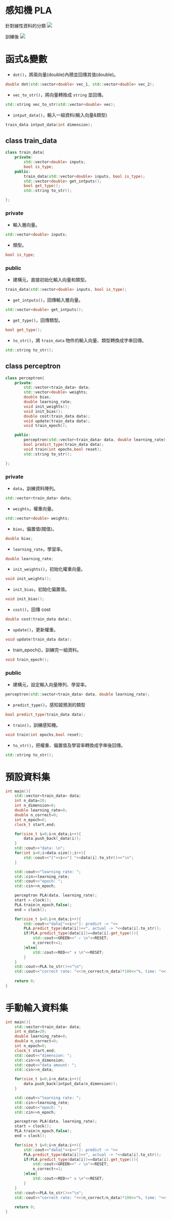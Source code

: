 # 感知機 PLA
針對線性資料的分類
![](./img/p_origin.png)

訓練後
![](./img/p_after.png)

# 函式&變數
+ `dot()`，將兩向量(double)內積並回傳其值(double)。
```cpp
double dot(std::vector<double> vec_1, std::vector<double> vec_2);
```
+ `vec_to_str()`，將向量轉換成 `string` 並回傳。
```cpp
std::string vec_to_str(std::vector<double> vec);
```
+ `intput_data()`，輸入一組資料(輸入向量&類型)
```cpp
train_data intput_data(int dimension);
```

## class train_data
```cpp
class train_data{
    private:
        std::vector<double> inputs;
        bool is_type;
    public:
        train_data(std::vector<double> inputs, bool is_type);
        std::vector<double> get_intputs();
        bool get_type();
        std::string to_str();

};
```

### private
+ 輸入層向量。
```cpp
std::vector<double> inputs;
```
+ 類型。
```cpp
bool is_type;
```

### public
+ 建構元，直接初始化輸入向量和類型。
```cpp
train_data(std::vector<double> inputs, bool is_type);
```
+ `get_intputs()`，回傳輸入層向量。
```cpp
std::vector<double> get_intputs();
```
+ `get_type()`，回傳類型。
```cpp
bool get_type();
```
+ `to_str()`，將 `train_data` 物件的輸入向量、類型轉換成字串回傳。
```cpp
std::string to_str();
```

## class perceptron
```cpp
class perceptron{
    private:
        std::vector<train_data> data;
        std::vector<double> weights;
        double bias;
        double learning_rate; 
        void init_weights();
        void init_bias();
        double cost(train_data data);
        void update(train_data data);
        void train_epoch();

    public:
        perceptron(std::vector<train_data> data, double learning_rate);
        bool predict_type(train_data data);
        void train(int epochs,bool reset);
        std::string to_str();

};
```

### private
+ `data`，訓練資料陣列。
```cpp
std::vector<train_data> data;
```
+ `weights`，權重向量。
```cpp
std::vector<double> weights;
```
+ `bias`，偏置值(閥值)。
```cpp
double bias;
```
+ `learning_rate`，學習率。
```cpp
double learning_rate;
```
+ `init_weights()`，初始化權重向量。
```cpp
void init_weights();
```
+ `init_bias`，初始化偏置值。
```cpp
void init_bias();
```
+ `cost()`，回傳 cost
```cpp
double cost(train_data data);
```
+ `update()`，更新權重。
```cpp
void update(train_data data);
```
+ train_epoch()，訓練完一組資料。
```cpp
void train_epoch();
```

### public
+ 建構元，設定輸入向量陣列、學習率。
```cpp
perceptron(std::vector<train_data> data, double learning_rate);
```
+ `predict_type()`，感知姬預測的類型
```cpp
bool predict_type(train_data data);
```
+ `train()`，訓練感知機。
```cpp
void train(int epochs,bool reset);
```
+ `to_str()`，把權重、偏置值及學習率轉換成字串後回傳。
```cpp
std::string to_str();
```

# 預設資料集
```cpp
int main(){
    std::vector<train_data> data;
    int n_data=20;
    int n_dimension=0;
    double learning_rate=0;
    double n_correct=0;
    int n_epoch=0;
    clock_t start,end;

    for(size_t i=0;i<n_data;i++){
        data.push_back(_data(i));
    }
    std::cout<<"data: \n";
    for(int i=0;i<data.size();i++){
        std::cout<<"["<<i<<"] "<<data[i].to_str()<<"\n";
    }

    std::cout<<"learning rate: ";
    std::cin>>learning_rate;
    std::cout<<"epoch: ";
    std::cin>>n_epoch;

    perceptron PLA(data, learning_rate);
    start = clock();
    PLA.train(n_epoch,false);
    end = clock();

    for(size_t i=0;i<n_data;i++){
        std::cout<<"data["<<i<<"]: predict -> "<<
        PLA.predict_type(data[i])<<", actual -> "<<data[i].to_str();
        if(PLA.predict_type(data[i])==data[i].get_type()){
            std::cout<<GREEN<<" ✓ \n"<<RESET;
            n_correct+=1;
        }else{
            std::cout<<RED<<" x \n"<<RESET;
        }
    }
    std::cout<<PLA.to_str()<<"\n";
    std::cout<<"correct rate: "<<(n_correct/n_data)*100<<"%, time: "<<((double)end-start)/CLK_TCK;
    
    return 0;
}
```

# 手動輸入資料集
```cpp
int main(){
    std::vector<train_data> data;
    int n_data=20;
    double learning_rate=0;
    double n_correct=0;
    int n_epoch=0;
    clock_t start,end;
    std::cout<<"dimension: ";
    std::cin>>n_dimension;
    std::cout<<"data amount: ";
    std::cin>>n_data;

    for(size_t i=0;i<n_data;i++){
        data.push_back(intput_data(n_dimension));
    }

    std::cout<<"learning rate: ";
    std::cin>>learning_rate;
    std::cout<<"epoch: ";
    std::cin>>n_epoch;

    perceptron PLA(data, learning_rate);
    start = clock();
    PLA.train(n_epoch,false);
    end = clock();

    for(size_t i=0;i<n_data;i++){
        std::cout<<"data["<<i<<"]: predict -> "<<
        PLA.predict_type(data[i])<<", actual -> "<<data[i].to_str();
        if(PLA.predict_type(data[i])==data[i].get_type()){
            std::cout<<GREEN<<" ✓ \n"<<RESET;
            n_correct+=1;
        }else{
            std::cout<<RED<<" x \n"<<RESET;
        }
    }
    std::cout<<PLA.to_str()<<"\n";
    std::cout<<"correct rate: "<<(n_correct/n_data)*100<<"%, time: "<<((double)end-start)/CLK_TCK;
    
    return 0;
}
```